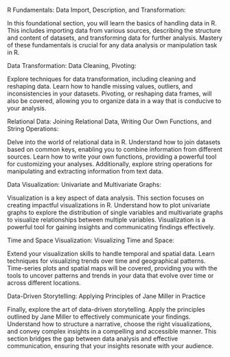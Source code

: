 R Fundamentals: Data Import, Description, and Transformation:

In this foundational section, you will learn the basics of handling data in R. This includes importing data from various sources, describing the structure and content of datasets, and transforming data for further analysis. Mastery of these fundamentals is crucial for any data analysis or manipulation task in R.

Data Transformation: Data Cleaning, Pivoting:

Explore techniques for data transformation, including cleaning and reshaping data. Learn how to handle missing values, outliers, and inconsistencies in your datasets. Pivoting, or reshaping data frames, will also be covered, allowing you to organize data in a way that is conducive to your analysis.

Relational Data: Joining Relational Data, Writing Our Own Functions, and String Operations:

Delve into the world of relational data in R. Understand how to join datasets based on common keys, enabling you to combine information from different sources. Learn how to write your own functions, providing a powerful tool for customizing your analyses. Additionally, explore string operations for manipulating and extracting information from text data.

Data Visualization: Univariate and Multivariate Graphs:

Visualization is a key aspect of data analysis. This section focuses on creating impactful visualizations in R. Understand how to plot univariate graphs to explore the distribution of single variables and multivariate graphs to visualize relationships between multiple variables. Visualization is a powerful tool for gaining insights and communicating findings effectively.

Time and Space Visualization: Visualizing Time and Space:

Extend your visualization skills to handle temporal and spatial data. Learn techniques for visualizing trends over time and geographical patterns. Time-series plots and spatial maps will be covered, providing you with the tools to uncover patterns and trends in your data that evolve over time or across different locations.

Data-Driven Storytelling: Applying Principles of Jane Miller in Practice

Finally, explore the art of data-driven storytelling. Apply the principles outlined by Jane Miller to effectively communicate your findings. Understand how to structure a narrative, choose the right visualizations, and convey complex insights in a compelling and accessible manner. This section bridges the gap between data analysis and effective communication, ensuring that your insights resonate with your audience.
